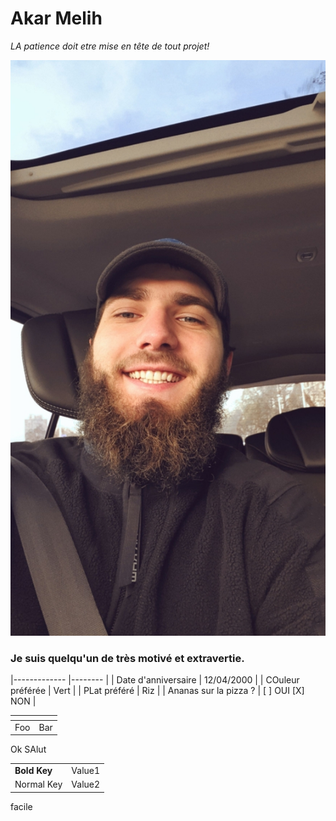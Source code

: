 # Akar Melih
*LA patience doit etre mise en tête de tout projet!*

![Akar Melih](/image/moi.jpg "Titre de l'image")

### Je suis quelqu'un de très motivé et extravertie.
|-------------          |--------         |
| Date d'anniversaire   | 12/04/2000      |
| COuleur préférée      | Vert            |
| PLat préféré          | Riz             |
| Ananas sur la pizza ? | [ ] OUI [X] NON |

| <!-- -->    | <!-- -->    |
|-------------|-------------|
| Foo         | Bar         |

Ok
SAlut

|   |   |
|---|---|
|__Bold Key__| Value1 |
| Normal Key | Value2 |

facile